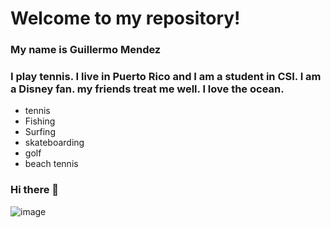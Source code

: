 # Welcome to my repository!
###  My name is Guillermo Mendez
###   I play tennis. I live in Puerto Rico and I am a student in CSI. I am a Disney fan. my friends treat me well. I love the ocean. 
* tennis
* Fishing 
* Surfing 
* skateboarding 
* golf
* beach tennis
### Hi there 👋
![image](https://user-images.githubusercontent.com/93533107/139690817-4f0cfdcf-a40f-4a91-9dde-3a0a981cb8a7.png)

<!--
**CSI-Guillermo-Mendez/CSI-Guillermo-Mendez** is a ✨ _special_ ✨ repository because its `README.md` (this file) appears on your GitHub profile.

Here are some ideas to get you started:

- 🔭 I’m currently working on ...
- 🌱 I’m currently learning ...
- 👯 I’m looking to collaborate on ...
- 🤔 I’m looking for help with ...
- 💬 Ask me about ...
- 📫 How to reach me: ...
- 😄 Pronouns: ...
- ⚡ Fun fact: ...
-->
